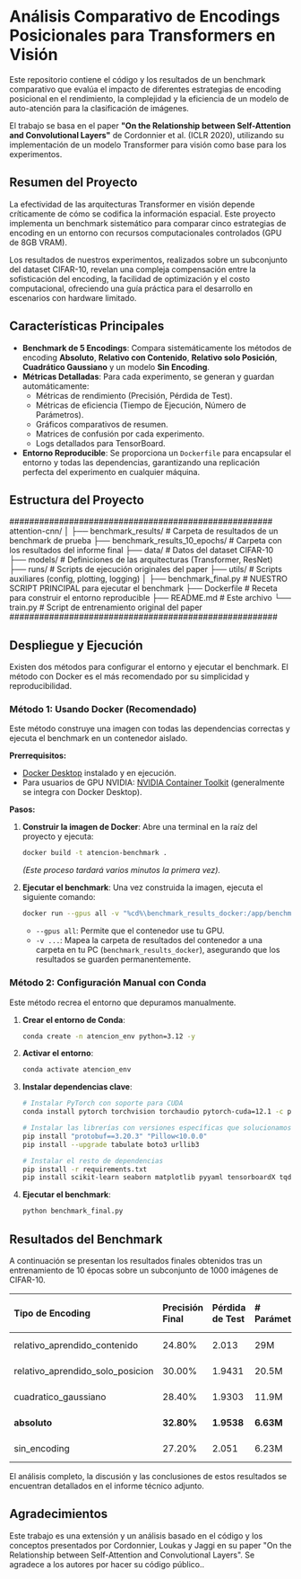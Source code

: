 # Análisis Comparativo de Encodings Posicionales para Transformers en Visión

Este repositorio contiene el código y los resultados de un benchmark comparativo que evalúa el impacto de diferentes estrategias de encoding posicional en el rendimiento, la complejidad y la eficiencia de un modelo de auto-atención para la clasificación de imágenes.

El trabajo se basa en el paper **"On the Relationship between Self-Attention and Convolutional Layers"** de Cordonnier et al. (ICLR 2020), utilizando su implementación de un modelo Transformer para visión como base para los experimentos.

## Resumen del Proyecto

La efectividad de las arquitecturas Transformer en visión depende críticamente de cómo se codifica la información espacial. Este proyecto implementa un benchmark sistemático para comparar cinco estrategias de encoding en un entorno con recursos computacionales controlados (GPU de 8GB VRAM).

Los resultados de nuestros experimentos, realizados sobre un subconjunto del dataset CIFAR-10, revelan una compleja compensación entre la sofisticación del encoding, la facilidad de optimización y el costo computacional, ofreciendo una guía práctica para el desarrollo en escenarios con hardware limitado.

## Características Principales

- **Benchmark de 5 Encodings**: Compara sistemáticamente los métodos de encoding **Absoluto**, **Relativo con Contenido**, **Relativo solo Posición**, **Cuadrático Gaussiano** y un modelo **Sin Encoding**.
- **Métricas Detalladas**: Para cada experimento, se generan y guardan automáticamente:
    - Métricas de rendimiento (Precisión, Pérdida de Test).
    - Métricas de eficiencia (Tiempo de Ejecución, Número de Parámetros).
    - Gráficos comparativos de resumen.
    - Matrices de confusión por cada experimento.
    - Logs detallados para TensorBoard.
- **Entorno Reproducible**: Se proporciona un `Dockerfile` para encapsular el entorno y todas las dependencias, garantizando una replicación perfecta del experimento en cualquier máquina.

## Estructura del Proyecto
#####################################################
attention-cnn/
│
├── benchmark_results/              # Carpeta de resultados de un benchmark de prueba
├── benchmark_results_10_epochs/    # Carpeta con los resultados del informe final
├── data/                           # Datos del dataset CIFAR-10
├── models/                         # Definiciones de las arquitecturas (Transformer, ResNet)
├── runs/                           # Scripts de ejecución originales del paper
├── utils/                          # Scripts auxiliares (config, plotting, logging)
│
├── benchmark_final.py              # NUESTRO SCRIPT PRINCIPAL para ejecutar el benchmark
├── Dockerfile                      # Receta para construir el entorno reproducible
├── README.md                       # Este archivo
└── train.py                        # Script de entrenamiento original del paper
######################################################

## Despliegue y Ejecución

Existen dos métodos para configurar el entorno y ejecutar el benchmark. El método con Docker es el más recomendado por su simplicidad y reproducibilidad.

### Método 1: Usando Docker (Recomendado)

Este método construye una imagen con todas las dependencias correctas y ejecuta el benchmark en un contenedor aislado.

**Prerrequisitos:**
- [Docker Desktop](https://www.docker.com/products/docker-desktop/) instalado y en ejecución.
- Para usuarios de GPU NVIDIA: [NVIDIA Container Toolkit](https://docs.nvidia.com/datacenter/cloud-native/container-toolkit/latest/install-guide.html) (generalmente se integra con Docker Desktop).

**Pasos:**

1.  **Construir la imagen de Docker**:
    Abre una terminal en la raíz del proyecto y ejecuta:
    ```bash
    docker build -t atencion-benchmark .
    ```
    *(Este proceso tardará varios minutos la primera vez).*

2.  **Ejecutar el benchmark**:
    Una vez construida la imagen, ejecuta el siguiente comando:
    ```bash
    docker run --gpus all -v "%cd%\benchmark_results_docker:/app/benchmark_results_10_epochs" atencion-benchmark
    ```
    - `--gpus all`: Permite que el contenedor use tu GPU.
    - `-v ...`: Mapea la carpeta de resultados del contenedor a una carpeta en tu PC (`benchmark_results_docker`), asegurando que los resultados se guarden permanentemente.

### Método 2: Configuración Manual con Conda

Este método recrea el entorno que depuramos manualmente.

1.  **Crear el entorno de Conda**:
    ```bash
    conda create -n atencion_env python=3.12 -y
    ```

2.  **Activar el entorno**:
    ```bash
    conda activate atencion_env
    ```

3.  **Instalar dependencias clave**:
    ```bash
    # Instalar PyTorch con soporte para CUDA
    conda install pytorch torchvision torchaudio pytorch-cuda=12.1 -c pytorch -c nvidia -y
    
    # Instalar las librerías con versiones específicas que solucionamos
    pip install "protobuf==3.20.3" "Pillow<10.0.0"
    pip install --upgrade tabulate boto3 urllib3
    
    # Instalar el resto de dependencias
    pip install -r requirements.txt
    pip install scikit-learn seaborn matplotlib pyyaml tensorboardX tqdm
    ```

4.  **Ejecutar el benchmark**:
    ```bash
    python benchmark_final.py
    ```

## Resultados del Benchmark

A continuación se presentan los resultados finales obtenidos tras un entrenamiento de 10 épocas sobre un subconjunto de 1000 imágenes de CIFAR-10.

| Tipo de Encoding | Precisión Final | Pérdida de Test | # Parámetros | Tiempo de Ejecución |
| :--- | :--- | :--- | :--- | :--- |
| relativo_aprendido_contenido | 24.80% | 2.013 | 29M | 16351.29 s |
| relativo_aprendido_solo_posicion | 30.00% | 1.9431 | 20.5M | 8644.62 s |
| cuadratico_gaussiano | 28.40% | 1.9303 | 11.9M | 6198.98 s |
| **absoluto** | **32.80%** | **1.9538** | **6.63M** | **15492.13 s** |
| sin_encoding | 27.20% | 2.051 | 6.23M | 17637.15 s |

El análisis completo, la discusión y las conclusiones de estos resultados se encuentran detallados en el informe técnico adjunto.

## Agradecimientos

Este trabajo es una extensión y un análisis basado en el código y los conceptos presentados por Cordonnier, Loukas y Jaggi en su paper "On the Relationship between Self-Attention and Convolutional Layers". Se agradece a los autores por hacer su código público..
